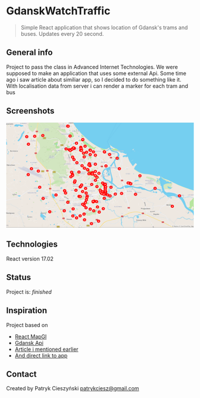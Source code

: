 # GdanskWatchTraffic
>Simple React application that shows location of Gdansk's trams and buses. 
>Updates every 20 second.

## General info
Project to pass the class in Advanced Internet Technologies. We were supposed to make an application that uses some external Api. Some time ago i saw article about similiar app, so I decided to do something like it. With localisation data from server i can render a marker for each tram and bus

## Screenshots
![Example screenshot](./img/screenshot.PNG)

## Technologies
React version 17.02

## Status
Project is: _finished_

## Inspiration
Project based on
* [React MapGl](https://github.com/visgl/react-map-gl)
* [Gdansk Api](https://www.gdansk.pl/otwarte-dane?show=data&id=tristar&s=byGroup&i=transport)
* [Article i mentioned earlier](https://www.trojmiasto.pl/wiadomosci/Po-naszym-artykule-stworzyl-strone-do-sledzenia-ruchu-tramwajow-n153669.html)
* [And direct link to app](https://tram-traffic-in-gdansk.netlify.app/)
## Contact
Created by Patryk Cieszyński
patrykciesz@gmail.com
